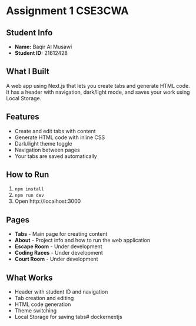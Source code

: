 # Assignment 1 CSE3CWA

## Student Info
- **Name:** Baqir Al Musawi
- **Student ID:** 21612428

## What I Built
A web app using Next.js that lets you create tabs and generate HTML code. It has a header with navigation, dark/light mode, and saves your work using Local Storage.

## Features
- Create and edit tabs with content
- Generate HTML code with inline CSS
- Dark/light theme toggle
- Navigation between pages
- Your tabs are saved automatically

## How to Run
1. `npm install`
2. `npm run dev`
3. Open http://localhost:3000

## Pages
- **Tabs** - Main page for creating content
- **About** - Project info and how to run the web application
- **Escape Room** - Under development
- **Coding Races** - Under development  
- **Court Room** - Under development

## What Works
- Header with student ID and navigation
- Tab creation and editing
- HTML code generation
- Theme switching
- Local Storage for saving tabs# dockernextjs
